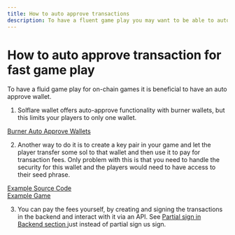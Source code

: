 ```yaml
---
title: How to auto approve transactions
description: To have a fluent game play you may want to be able to auto approve transactions
---
```


# How to auto approve transaction for fast game play

To have a fluid game play for on-chain games it is beneficial to have an auto approve wallet. 

1. Solflare wallet offers auto-approve functionality with burner wallets, but this limits your players to only one wallet. 

[Burner Auto Approve Wallets](https://twitter.com/solflare_wallet/status/1625950688709644324)<br />

2. Another way to do it is to create a key pair in your game and let the player transfer some sol to that wallet and then use it to pay for transaction fees. Only problem with this is that you need to handle the security for this wallet and the players would need to have access to their seed phrase. 

[Example Source Code](https://github.com/Woody4618/SolPlay_Unity_SDK/blob/main/Assets/SolPlay/Scripts/Services/WalletHolderService.cs)<br />
[Example Game](https://solplay.de/SolHunter/index.html)<br />

3. You can pay the fees yourself, by creating and signing the transactions in the backend and interact with it via an API. See 
<a href="partial-sign-in-backend">Partial sign in Backend section </a> 
just instead of partial sign us sign.